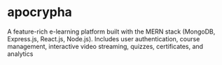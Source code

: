 # apocrypha
A feature-rich e-learning platform built with the MERN stack (MongoDB, Express.js, React.js, Node.js). Includes user authentication, course management, interactive video streaming, quizzes, certificates, and analytics
